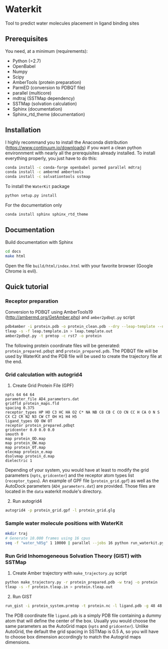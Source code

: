 # Waterkit
Tool to predict water molecules placement in ligand binding sites

## Prerequisites

You need, at a minimum (requirements):
* Python (=2.7)
* OpenBabel
* Numpy 
* Scipy
* AmberTools (protein preparation)
* ParmED (conversion to PDBQT file)
* parallel (multicore)
* mdtraj (SSTMap dependency)
* SSTMap (solvation calculation)
* Sphinx (documentation)
* Sphinx_rtd_theme (documentation)

## Installation

I highly recommand you to install the Anaconda distribution (https://www.continuum.io/downloads) if you want a clean python environnment with nearly all the prerequisites already installed. To install everything properly, you just have to do this:
```bash
conda install -c conda-forge openbabel parmed parallel mdtraj
conda install -c ambermd ambertools
conda install -c solvationtools sstmap
```

To install the `WaterKit` package
```bash
python setup.py install
```

For the documentation only
```bash
conda install sphinx sphinx_rtd_theme
```

## Documentation

Build documentation with Sphinx
```bash
cd docs
make html
```

Open the file ```build/html/index.html``` with your favorite browser (Google Chrome is evil).

## Quick tutorial

### Receptor preparation

Conversion to PDBQT using AmberTools19 (http://ambermd.org/GetAmber.php) and `amber2pdbqt.py` script
```bash
pdb4amber -i protein.pdb -o protein_clean.pdb --dry --leap-template --nohyd
tleap -s -f leap.template.in > leap.template.out
amber2pdbqt.py -t prmtop -c rst7 -o protein
```

The following protein coordinate files will be generated: ```protein_prepared.pdbqt``` and ```protein_prepared.pdb```. The PDBQT file will be used by WaterKit and the PDB file will be used to create the trajectory file at the end.

### Grid calculation with autogrid4

1. Create Grid Protein File (GPF)
```
npts 64 64 64
parameter_file AD4_parameters.dat
gridfld protein_maps.fld
spacing 0.375
receptor_types HP HO C3 HC HA O2 C* NA NB C8 CB C CO CN CC H CA O N S CX C2 CR N2 N3 CW CT OH H1 H4 H5
ligand_types OD OW OT
receptor protein_prepared.pdbqt
gridcenter 0.0 0.0 0.0
smooth 0
map protein_OD.map
map protein_OW.map
map protein_OT.map
elecmap protein_e.map
dsolvmap protein_d.map
dielectric 1
```

Depending of your system, you would have at least to modify the grid parameters (```npts```, ```gridcenter```) and the receptor atom types list (```receptor_types```). An example of GPF file (```protein_grid.gpf```) as well as the AutoDock parameters (```AD4_parameters.dat```) are provided. Those files are located in the ```data``` waterkit module's directory.

2. Run autogrid4
```bash
autogrid4 -p protein_grid.gpf -l protein_grid.glg
```

### Sample water molecule positions with WaterKit

```bash
mkdir traj
# Generate 10.000 frames using 16 cpus
seq -f "water_%05g" 1 10000 | parallel --jobs 16 python run_waterkit.py -i protein_prepared.pdbqt -m protein_maps.fld -o traj/{}
```

### Run Grid Inhomogeneous Solvation Theory (GIST) with SSTMap

1. Create Amber trajectory with `make_trajectory.py` script
```bash
python make_trajectory.py -r protein_prepared.pdb -w traj -o protein
tleap -s -f protein.tleap.in > protein.tleap.out
```

2. Run GIST
```bash
run_gist -i protein_system.prmtop -t protein.nc -l ligand.pdb -g 48 48 48 -f 10000
```
The PDB coordinate file ```ligand.pdb``` is a simply PDB file containing a dummy atom that will define the center of the box. Usually you would choose the same parameters as the AutoGrid maps (```npts``` and ```gridcenter```). Unlike AutoGrid, the default the grid spacing in SSTMap is 0.5 A, so you will have to choose box dimension accordingly to match the Autogrid maps dimensions.
